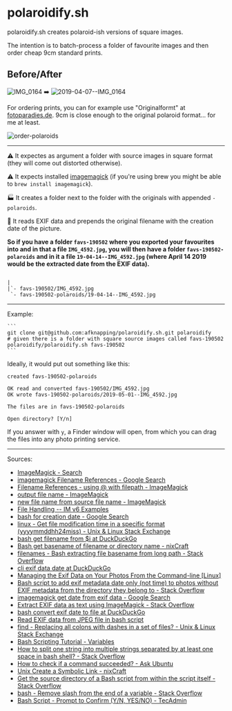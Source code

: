 # polaroidify.sh

polaroidify.sh creates polaroid-ish versions of square images.

The intention is to batch-process a folder of favourite images and then order cheap 9cm standard prints.

## Before/After


![IMG_0164](https://user-images.githubusercontent.com/170145/57106659-4a100d80-6d2e-11e9-81d4-6f4cdd428604.jpg) ➡️ ![2019-04-07--IMG_0164](https://user-images.githubusercontent.com/170145/57106660-4a100d80-6d2e-11e9-8a92-9399b9a0e296.jpg)

For ordering prints, you can for example use "Originalformt" at [fotoparadies.de](https://www.fotoparadies.de/fotos/fotoabzuege.html). 9cm is close enough to the original polaroid format... for me at least.

![order-polaroids](https://user-images.githubusercontent.com/170145/57108021-e2f45800-6d31-11e9-8449-efcdc0c3b668.jpeg)


---

⚠️ It expectes as argument a folder with source images in square format (they will come out distorted otherwise).

⚠️ It expects installed [imagemagick](https://www.imagemagick.org/) (if you're using brew you might be able to `brew install imagemagick`).

🏭 It creates a folder next to the folder with the originals with appended `-polaroids`.

🚀 It reads EXIF data and prepends the original filename with the creation date of the picture.

**So if you have a folder `favs-190502` where you exported your favourites into and in that a file `IMG_4592.jpg`, you will then have a folder `favs-190502-polaroids` and in it a file `19-04-14--IMG_4592.jpg` (where April 14 2019 would be the extracted date from the EXIF data).**

```

|
|`- favs-190502/IMG_4592.jpg
 `- favs-190502-polaroids/19-04-14--IMG_4592.jpg

```

---

Example:
    
    ```
    git clone git@github.com:afknapping/polaroidify.sh.git polaroidify
    # given there is a folder with square source images called favs-190502
    polaroidify/polaroidify.sh favs-190502
    ```

Ideally, it would put out something like this:

```
created favs-190502-polaroids

OK read and converted favs-190502/IMG_4592.jpg
OK wrote favs-190502-polaroids/2019-05-01--IMG_4592.jpg

The files are in favs-190502-polaroids

Open directory? [Y/n]
```

If you answer with `y`, a Finder window will open, from which you can drag the files into any photo printing service.

---

Sources:

* [ImageMagick - Search](https://imagemagick.org/script/search.php?q=formatting+character&sa=)
* [imagemagick Filename References - Google Search](https://www.google.com/search?hl=en&q=imagemagick%20Filename%20References)
* [Filename References - using @ with filepath - ImageMagick](https://imagemagick.org/discourse-server/viewtopic.php?t=17830)
* [output file name - ImageMagick](https://www.imagemagick.org/discourse-server/viewtopic.php?t=17149)
* [new file name from source file name - ImageMagick](https://www.imagemagick.org/discourse-server/viewtopic.php?t=18272)
* [File Handling -- IM v6 Examples](https://www.imagemagick.org/Usage/files/#save_escapes)
* [bash for creation date - Google Search](https://www.google.com/search?hl=en&q=bash%20for%20creation%20date)
* [linux - Get file modification time in a specific format (yyyymmddhh24miss) - Unix & Linux Stack Exchange](https://unix.stackexchange.com/questions/285897/get-file-modification-time-in-a-specific-format-yyyymmddhh24miss)
* [bash get filename from $i at DuckDuckGo](https://duckduckgo.com/?q=bash+get+filename+from+%24i&ia=web)
* [Bash get basename of filename or directory name - nixCraft](https://www.cyberciti.biz/faq/bash-get-basename-of-filename-or-directory-name/)
* [filenames - Bash extracting file basename from long path - Stack Overflow](https://stackoverflow.com/questions/18845814/bash-extracting-file-basename-from-long-path)
* [cli exif data date at DuckDuckGo](https://duckduckgo.com/?q=cli+exif+data+date&ia=web)
* [Managing the Exif Data on Your Photos From the Command-line [Linux]](https://www.maketecheasier.com/managing-exif-data-from-command-line/)
* [Bash script to add exif metadata date only (not time) to photos without EXIF metadata from the directory they belong to - Stack Overflow](https://stackoverflow.com/questions/46924712/bash-script-to-add-exif-metadata-date-only-not-time-to-photos-without-exif-met)
* [imagemagick get date from exif data - Google Search](https://www.google.com/search?hl=en&q=imagemagick%20get%20date%20from%20exif%20data)
* [Extract EXIF data as text using ImageMagick - Stack Overflow](https://stackoverflow.com/questions/26654709/extract-exif-data-as-text-using-imagemagick)
* [bash convert exif date to file at DuckDuckGo](https://duckduckgo.com/?q=bash+convert+exif+date+to+file&ia=web)
* [Read EXIF data from JPEG file in bash script](https://www.experts-exchange.com/questions/24693599/Read-EXIF-data-from-JPEG-file-in-bash-script.html)
* [find - Replacing all colons with dashes in a set of files? - Unix & Linux Stack Exchange](https://unix.stackexchange.com/questions/389103/replacing-all-colons-with-dashes-in-a-set-of-files)
* [Bash Scripting Tutorial - Variables](https://ryanstutorials.net/bash-scripting-tutorial/bash-variables.php)
* [How to split one string into multiple strings separated by at least one space in bash shell? - Stack Overflow](https://stackoverflow.com/questions/1469849/how-to-split-one-string-into-multiple-strings-separated-by-at-least-one-space-in)
* [How to check if a command succeeded? - Ask Ubuntu](https://askubuntu.com/questions/29370/how-to-check-if-a-command-succeeded)
* [Unix Create a Symbolic Link - nixCraft](https://www.cyberciti.biz/faq/unix-creating-symbolic-link-ln-command/)
* [Get the source directory of a Bash script from within the script itself - Stack Overflow](https://stackoverflow.com/questions/59895/get-the-source-directory-of-a-bash-script-from-within-the-script-itself)
* [bash - Remove slash from the end of a variable - Stack Overflow](https://stackoverflow.com/questions/1848415/remove-slash-from-the-end-of-a-variable)
* [Bash Script - Prompt to Confirm (Y/N, YES/NO) - TecAdmin](https://tecadmin.net/bash-script-prompt-to-confirm-yes-no/)
